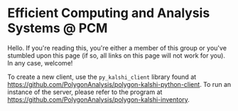 # Efficient Computing and Analysis Systems @ PCM
Hello. If you're reading this, you're either a member of this group or you've stumbled upon this page (if so, all links on this page will not work for you). In any case, welcome!

To create a new client, use the `py_kalshi_client` library found at https://github.com/PolygonAnalysis/polygon-kalshi-python-client. To run an instance of the server, please refer to the program at https://github.com/PolygonAnalysis/polygon-kalshi-inventory.
